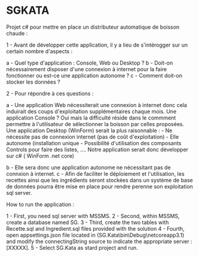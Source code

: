 # SGKATA
Projet c# pour mettre en place un distributeur automatique de boisson chaude :

1 - Avant de développer cette application, il y a lieu de s'intérogger sur un certain nombre d'aspects :

 a - Quel type d'application : Console, Web ou Desktop ?
 b - Doit-on nécessairement disposer d'une connexion à internet pour la faire fonctionner ou est-ce une application autonome ?
 c - Comment doit-on stocker les données ?
 
 
2 - Pour répondre à ces questions :

 a - Une application Web nécessiterait une connexion à internet donc cela induirait des coups d'exploitation supplémentaires chaque mois.
 Une application Console ? Oui mais la difficulté réside dans le commment permettre à l'utilisateur de sélectionner la boisson par celles 
 proposées. Une application Desktop (WinForm) serait la plus raisonnable : 
	-	Ne nécessite pas de connexion internet (pas de coût d'exploitation)
	-   Elle autonome (installation unique 
	-   Possibilité d'utilisation des composants Controls pour faire des listes, ....
 Notre application serait donc développer sur c# ( WinForm .net core) 
 
 b - Elle sera donc une application autonome ne nécessitant pas de connxion à internet.
 c - Afin de faciliter le déploiement et l'utilisation, les recettes ainsi que les ingrédients seront stockées dans un système de base de données pourra être mise en place pour rendre perenne son exploitation
 sql server. 
 
 How to run the application :
 
 1 - First, you need sql server with MSSMS.
 2 - Second, within MSSMS, create a database named SG. 
 3 - Third, create the two tables with Recette.sql and Ingredient.sql files provided with the solution
 4 - Fourth, open appsettings.json file located in (SG.Kata\bin\Debug\netcoreapp3.1)  and modify the 
 connectingString source to indicate the appropriate server : [XXXXX]. 
 5 - Select SG.Kata as stard project and run. 
 
 
 